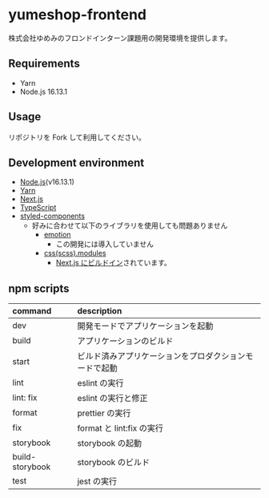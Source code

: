 # yumeshop-frontend

株式会社ゆめみのフロンドインターン課題用の開発環境を提供します。

## Requirements

- Yarn
- Node.js 16.13.1

## Usage

リポジトリを Fork して利用してください。

## Development environment

- [Node.js](https://nodejs.org/ja/)(v16.13.1)
- [Yarn](https://yarnpkg.com/)
- [Next.js](https://nextjs.org/)
- [TypeScript](https://www.typescriptlang.org/)
- [styled-components](https://styled-components.com/)
  - 好みに合わせて以下のライブラリを使用しても問題ありません
    - [emotion](https://emotion.sh/docs/introduction)
      - この開発には導入していません
    - [css(scss).modules](https://github.com/css-modules/css-modules)
      - [Next.js にビルドイン](https://nextjs.org/docs/basic-features/built-in-css-support#adding-component-level-css)されています。

## npm scripts


| command         | description                                            |
| :-------------- | :----------------------------------------------------- |
| dev             | 開発モードでアプリケーションを起動                     |
| build           | アプリケーションのビルド                               |
| start           | ビルド済みアプリケーションをプロダクションモードで起動 |
| lint            | eslint の実行                                          |
| lint: fix       | eslint の実行と修正                                    |
| format          | prettier の実行                                        |
| fix             | format と lint:fix の実行                              |
| storybook       | storybook の起動                                       |
| build-storybook | storybook のビルド                                     |
| test            | jest の実行                                            |
